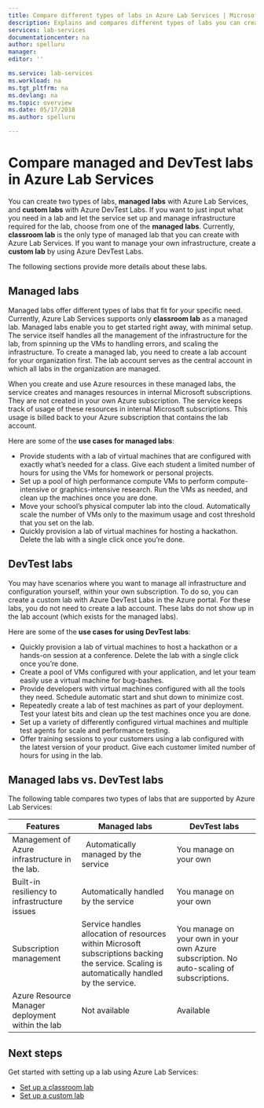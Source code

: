 ```yaml
---
title: Compare different types of labs in Azure Lab Services | Microsoft Docs
description: Explains and compares different types of labs you can create by using Azure Lab Services 
services: lab-services
documentationcenter: na
author: spelluru
manager: 
editor: ''

ms.service: lab-services
ms.workload: na
ms.tgt_pltfrm: na
ms.devlang: na
ms.topic: overview
ms.date: 05/17/2018
ms.author: spelluru

---
```

# Compare managed and DevTest labs in Azure Lab Services
You can create two types of labs, **managed labs** with Azure Lab Services, and **custom labs** with Azure DevTest Labs. If you want to just input what you need in a lab and let the service set up and manage infrastructure required for the lab, choose from one of the **managed labs**. Currently, **classroom lab** is the only type of managed lab that you can create with Azure Lab Services. If you want to manage your own infrastructure, create a **custom lab** by using Azure DevTest Labs.

The following sections provide more details about these labs. 

## Managed labs
Managed labs offer different types of labs that fit for your specific need. Currently, Azure Lab Services supports only **classroom lab** as a managed lab. Managed labs enable you to get started right away, with minimal setup. The service itself handles all the management of the infrastructure for the lab, from spinning up the VMs to handling errors, and scaling the infrastructure. To create a managed lab, you need to create a lab account for your organization first. The lab account serves as the central account in which all labs in the organization are managed. 

When you create and use Azure resources in these managed labs, the service creates and manages resources in internal Microsoft subscriptions. They are not created in your own Azure subscription. The service keeps track of usage of these resources in internal Microsoft subscriptions. This usage is billed back to your Azure subscription that contains the lab account.   

Here are some of the **use cases for managed labs**: 

- Provide students with a lab of virtual machines that are configured with exactly what’s needed for a class. Give each student a limited number of hours for using the VMs for homework or personal projects.
- Set up a pool of high performance compute VMs to perform compute-intensive or graphics-intensive research. Run the VMs as needed, and clean up the machines once you are done. 
- Move your school’s physical computer lab into the cloud. Automatically scale the number of VMs only to the maximum usage and cost threshold that you set on the lab.  
- Quickly provision a lab of virtual machines for hosting a hackathon. Delete the lab with a single click once you’re done. 


## DevTest labs
You may have scenarios where you want to manage all infrastructure and configuration yourself, within your own subscription. To do so, you can create a custom lab with Azure DevTest Labs in the Azure portal. For these labs, you do not need to create a lab account. These labs do not show up in the lab account (which exists for the managed labs).  

Here are some of the **use cases for using DevTest labs**: 

- Quickly provision a lab of virtual machines to host a hackathon or a hands-on session at a conference. Delete the lab with a single click once you’re done. 
- Create a pool of VMs configured with your application, and let your team easily use a virtual machine for bug-bashes.  
- Provide developers with virtual machines configured with all the tools they need. Schedule automatic start and shut down to minimize cost. 
- Repeatedly create a lab of test machines as part of your deployment. Test your latest bits and clean up the test machines once you are done. 
- Set up a variety of differently configured virtual machines and multiple test agents for scale and performance testing. 
- Offer training sessions to your customers using a lab configured with the latest version of your product. Give each customer limited number of hours for using in the lab. 


## Managed labs vs. DevTest labs
The following table compares two types of labs that are supported by Azure Lab Services: 

| Features | Managed labs | DevTest labs |
| -------- | ----------------  | ---------- |
| Management of Azure infrastructure in the lab. | 	Automatically managed by the service | You manage on your own  |
| Built-in resiliency to infrastructure issues | Automatically handled by the service | You manage on your own  |
| Subscription management | Service handles allocation of resources within Microsoft subscriptions backing the service. Scaling is automatically handled by the service. | You manage on your own in your own Azure subscription. No auto-scaling of subscriptions. |
| Azure Resource Manager deployment within the lab | Not available | Available |

## Next steps
Get started with setting up a lab using Azure Lab Services:

- [Set up a classroom lab](classroom-labs/tutorial-setup-classroom-lab.md)
- [Set up a custom lab](tutorial-create-custom-lab.md)
